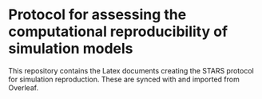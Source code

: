 # Protocol for assessing the computational reproducibility of simulation models

This repository contains the Latex documents creating the STARS protocol for simulation reproduction. These are synced with and imported from Overleaf.